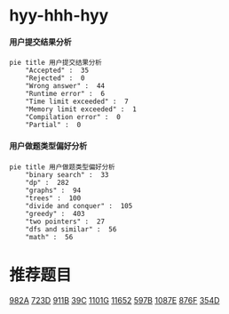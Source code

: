 # hyy-hhh-hyy

<!-- tabs:start -->



#### **用户提交结果分析**

```mermaid
pie title 用户提交结果分析
    "Accepted" :  35
    "Rejected" :  0
    "Wrong answer" :  44
    "Runtime error" :  6
    "Time limit exceeded" :  7
    "Memory limit exceeded" :  1
    "Compilation error" :  0
    "Partial" :  0
```

#### **用户做题类型偏好分析**

```mermaid
pie title 用户做题类型偏好分析
    "binary search" :  33
    "dp" :  282
    "graphs" :  94
    "trees" :  100
    "divide and conquer" :  105
    "greedy" :  403
    "two pointers" :  27
    "dfs and similar" :  56
    "math" :  56
```



<!-- tabs:end -->
# 推荐题目
[982A](https://codeforces.com/contest/982/problem/A)
[723D](https://codeforces.com/contest/723/problem/D)
[911B](https://codeforces.com/contest/911/problem/B)
[39C](https://codeforces.com/contest/39/problem/C)
[1101G](https://codeforces.com/contest/1101/problem/G)
[11652](https://codeforces.com/contest/1165/problem/2)
[597B](https://codeforces.com/contest/597/problem/B)
[1087E](https://codeforces.com/contest/1087/problem/E)
[876F](https://codeforces.com/contest/876/problem/F)
[354D](https://codeforces.com/contest/354/problem/D)
